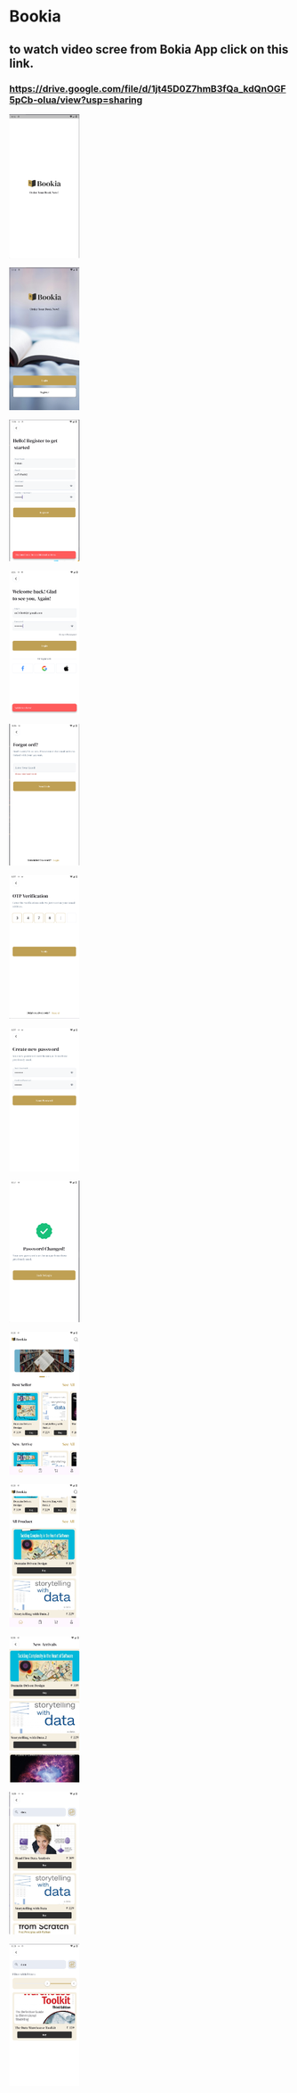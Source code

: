 # Bookia

## to watch video scree from Bokia App click on this link.
### https://drive.google.com/file/d/1jt45D0Z7hmB3fQa_kdQnOGF5pCb-oIua/view?usp=sharing


<p float="left">
    <img src="Screen App\splash.png" width="25%" />
</p>

<p float="left">
    <img src="Screen App\welcom.png" width="25%" />
</p>

<p float="left">
    <img src="Screen App\register.png" width="25%" />
</p>

<p float="left">
    <img src="Screen App\login.png" width="25%" />
</p>

<p float="left">
    <img src="Screen App\resetPassword.png" width="25%" />
</p>
<p float="left">
    <img src="Screen App\OTP.png" width="25%" />
</p>

<p float="left">
    <img src="Screen App\newPassword.png" width="25%" />
</p>

<p float="left">
    <img src="Screen App\passwordChanged.png" width="25%" />
</p>

<p float="left">
    <img src="Screen App\home.png" width="25%" />
</p>

<p float="left">
    <img src="Screen App\home_2.png" width="25%" />
</p>

<p float="left">
    <img src="Screen App\seeAll.png" width="25%" />
</p>

<p float="left">
    <img src="Screen App\search.png" width="25%" />
</p>

<p float="left">
    <img src="Screen App\searchWithFilter.png" width="25%" />
</p>
